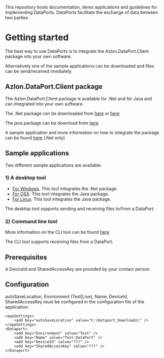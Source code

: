 This repository hosts documentation, demo applications and guidelines for implementing DataPorts. DataPorts facilitate the exchange of data between two parties.

# Getting started
The best way to use DataPorts is to integrate the Azlon.DataPort.Client package into your own software.

Alternatively one of the sample applications can be downloaded and files can be send/received imediately.

## Azlon.DataPort.Client package
The Azlon.DataPort.Client package is available for .Net and for Java and can integrated into your own software.

The .Net package can be downloaded from [here](https://github.com/orgs/Azlon-io/packages/nuget/package/Azlon.DataPort.Client) or [here](https://github.com/Azlon-io/DataPorts/tree/master/Development%20Toolkit%20DotNet%20(NuGet%20package))

The java package can be download from [here](https://github.com/Azlon-io/DataPorts/tree/master/Development%20Toolkit%20Java%20(Maven)/DataPortClient%20JAR)

A sample application and more information on how to integrate the package can be found [here](https://github.com/Azlon-io/dataport-cli) (.Net only)

## Sample applications
Two different sample applications are available:

### 1) A desktop tool
- [For Windows](https://github.com/Azlon-io/DataPorts/tree/master/Demo%20Desktop%20Application%20Windows). This tool integrates the .Net package.
- [For OSX](https://github.com/Azlon-io/DataPorts/tree/master/Demo%20Desktop%20Application%20OSX). This tool integrates the Java package.
- [For Linux](https://github.com/Azlon-io/DataPorts/tree/master/Demo%20Desktop%20Application%20Linux%20x64). This tool integrates the Java package.

The desktop tool supports sending and receiving files to/from a DataPort.


### 2) Command line tool
More information on the CLI tool can be found [here](https://github.com/Azlon-io/dataport-cli)

The CLI tool supports receiving files from a DataPort.

## Prerequisites
A DeviceId and SharedAccessKey are provided by your contact person.

## Configuration
autoSaveLocation, Environment (Test|Live), Name, DeviceId, SharedAccessKey must be configured in the configuration file of the application:

```
<appSettings>
	<add key="autoSaveLocation" value="C:\Dataport_Downloads\" />
</appSettings>
<Dataport>
	<add key="Environment" value="Test" />
	<add key="Name" value="Test DataPort" />
	<add key="DeviceId" value="???" />
	<add key="SharedAccessKey" value="???" />
</Dataport>
```
